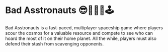 # Bad Asstronauts 😎🚀👨‍🚀🕹️

Bad Asstronauts is a fast-paced, multiplayer spaceship game where players scour the cosmos for a valuable resource and compete to see who can hoard the most of it on their home planet. All the while, players must also defend their stash from scavenging opponents.
